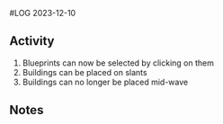 #LOG
2023-12-10

## Activity
1. Blueprints can now be selected by clicking on them
2. Buildings can be placed on slants
3. Buildings can no longer be placed mid-wave

## Notes
